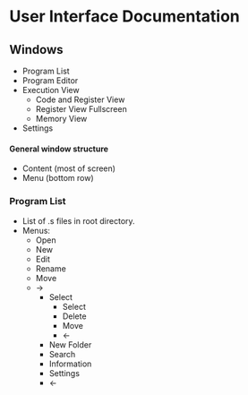 # User Interface Documentation #

## Windows ##

- Program List
- Program Editor
- Execution View
	- Code and Register View
	- Register View Fullscreen
	- Memory View
- Settings

#### General window structure ####
- Content (most of screen)
- Menu (bottom row)

### Program List ###
- List of .s files in root directory.
- Menus:
	- Open
	- New
	- Edit
	- Rename
	- Move
	- ->
		- Select
			- Select
			- Delete
			- Move
			- <-
		- New Folder
		- Search
		- Information
		- Settings
		- <-
